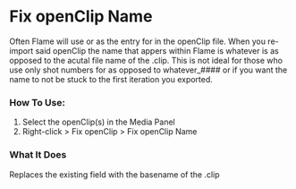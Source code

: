 # Fix openClip Name

Often Flame will use <shot name> or <batch iteration> as the entry for <name> in the openClip file. When you re-import said openClip the name that appers within Flame is whatever <name> is as opposed to the acutal file name of the .clip. This is not ideal for those who use only shot numbers for <shot name> as opposed to whatever_#### or if you want the name to not be stuck to the first iteration you exported.

### How To Use:
1. Select the openClip(s) in the Media Panel
2. Right-click > Fix openClip > Fix openClip Name

### What It Does
Replaces the existing <name> field with the basename of the .clip